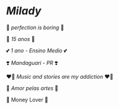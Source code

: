 # *Milady*

🌠 *perfection is boring* 🌠

💞 *15 anos* 💞

💕 *1 ano - Ensino Medio* 💕

❣️ *Mandaguari - PR* ❣️

❤️‍🔥 *Music and stories are my addiction* ❤️‍🔥

💖 *Amor pelas artes* 💖

💸 Money Lover 💚
